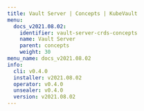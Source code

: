 ```yaml
---
title: Vault Server | Concepts | KubeVault
menu:
  docs_v2021.08.02:
    identifier: vault-server-crds-concepts
    name: Vault Server
    parent: concepts
    weight: 30
menu_name: docs_v2021.08.02
info:
  cli: v0.4.0
  installer: v2021.08.02
  operator: v0.4.0
  unsealer: v0.4.0
  version: v2021.08.02
---
```



